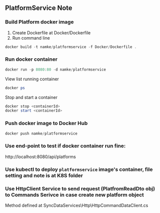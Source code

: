 ## PlatformService Note

### Build Platform docker image

1. Create Dockerfile at Docker/Dockerfile
2. Run command line

```powershell
docker build -t namke/platformservice -f Docker/Dockerfile .
```

### Run docker container

```powershell
docker run -p 8080:80 -d namke/platformservice
```

View list running container

```powershell
docker ps
```

Stop and start a container

```powershell
docker stop <containerId>
docker start <containerId>
```

### Push docker image to Docker Hub

```powershell
docker push namke/platformservice
```

### Use end-point to test if docker container run fine:

http://localhost:8080/api/platforms

### Use kubectl to deploy `platformservice` image's container, file setting and note is at K8S folder

### Use HttpClient Service to send request (PlatfromReadDto obj) to Commands Serivce in case create new platform object

Method defined at SyncDataServices\Http\HttpCommandDataClient.cs
